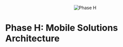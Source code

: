<p align="center">
  <img src="https://github.com/SalesforcePlatformGovernanceMethod/phase-a/blob/dfc0367d0b69c5b2f8f1d018044e6391a363ed23/images/phase-h.png" title="Phase H">
</p>

<p align='center'>
  <h1>Phase H: Mobile Solutions Architecture</h1>
</p>
